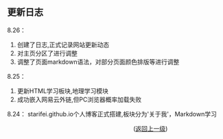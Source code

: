 ## 更新日志
8.26：
1. 创建了日志,正式记录网站更新动态  
2. 对主页分区了进行调整  
3. 调整了页面markdown语法，对部分页面颜色排版等进行调整  
  
8.25：
1. 更新HTML学习板块,地理学习模块  
2. 成功嵌入网易云外链,但PC浏览器概率加载失败  
  
8.24：
starifei.github.io个人博客正式搭建,板块分为'关于我'，Markdown学习   
   
&emsp;&emsp;&emsp;&emsp;&emsp;&emsp;&emsp;&emsp;&emsp;&emsp;&emsp;&emsp;&emsp;&emsp;&emsp;&emsp;&emsp;&emsp;&emsp;&emsp;&emsp;([返回上一级](../README.md))